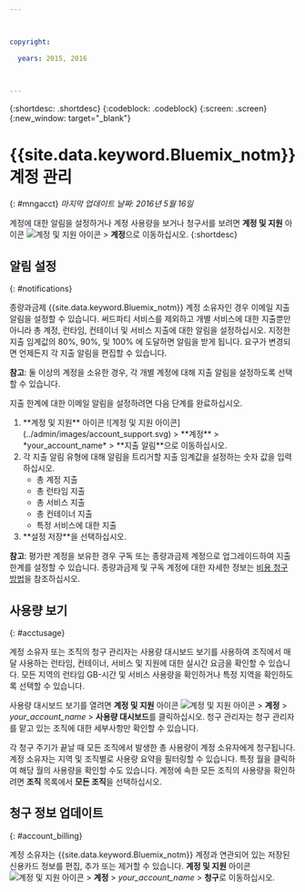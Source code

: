```yaml
---



copyright:

  years: 2015, 2016



---
```


{:shortdesc: .shortdesc}
{:codeblock: .codeblock}
{:screen: .screen}
{:new_window: target="_blank"}

# {{site.data.keyword.Bluemix_notm}} 계정 관리
{: #mngacct}
*마지막 업데이트 날짜: 2016년 5월 16일*

계정에 대한 알림을 설정하거나 계정 사용량을 보거나 청구서를 보려면 **계정 및 지원** 아이콘 ![계정 및 지원 아이콘](../admin/images/account_support.svg) &gt; **계정**으로 이동하십시오.
{:shortdesc}

## 알림 설정
{: #notifications}

종량과금제 {{site.data.keyword.Bluemix_notm}} 계정 소유자인 경우 이메일 지출 알림을 설정할 수 있습니다. 써드파티 서비스를 제외하고 개별 서비스에 대한 지출뿐만 아니라 총 계정, 런타임, 컨테이너 및 서비스 지출에 대한 알림을 설정하십시오. 지정한 지출 임계값의 80%, 90%, 및 100% 에 도달하면 알림을 받게 됩니다. 요구가 변경되면 언제든지 각 지출 알림을 편집할 수 있습니다.

**참고**: 둘 이상의 계정을 소유한 경우, 각 개별 계정에 대해 지출 알림을 설정하도록 선택할 수 있습니다.

지출 한계에 대한 이메일 알림을 설정하려면 다음 단계를 완료하십시오.

<ol>
<li>**계정 및 지원** 아이콘 ![계정 및 지원 아이콘](../admin/images/account_support.svg) &gt; **계정** &gt; *your_account_name* &gt; **지출 알림**으로 이동하십시오.</li>
<li>각 지출 알림 유형에 대해 알림을 트리거할 지출 임계값을 설정하는 숫자 값을 입력하십시오.<br />
<ul>
<li>총 계정 지출</li>
<li>총 런타임 지출</li>
<li>총 서비스 지출</li>
<li>총 컨테이너 지출</li>
<li>특정 서비스에 대한 지출</li>
</ul>
</li>
<li>**설정 저장**을 선택하십시오.</li>
</ol>

**참고**: 평가판 계정을 보유한 경우 구독 또는 종량과금제 계정으로 업그레이드하여 지출 한계를 설정할 수 있습니다. 종량과금제 및 구독 계정에 대한 자세한 정보는 [비용 청구 방법](../pricing/index.html#pay-accounts)을 참조하십시오.

## 사용량 보기
{: #acctusage}

계정 소유자 또는 조직의 청구 관리자는 사용량 대시보드 보기를 사용하여 조직에서 매달 사용하는 런타임, 컨테이너, 서비스 및 지원에 대한 실시간 요금을 확인할 수 있습니다. 모든 지역의 런타임 GB-시간 및 서비스 사용량을 확인하거나 특정 지역을 확인하도록 선택할 수 있습니다.

사용량 대시보드 보기를 열려면 **계정 및 지원** 아이콘 ![계정 및 지원 아이콘](../admin/images/account_support.svg) &gt; **계정** &gt; *your_account_name* &gt; **사용량 대시보드**를 클릭하십시오. 청구 관리자는 청구 관리자를 맡고 있는 조직에 대한 세부사항만 확인할 수 있습니다. 

각 청구 주기가 끝날 때 모든 조직에서 발생한 총 사용량이 계정 소유자에게 청구됩니다. 계정 소유자는 지역 및 조직별로 사용량 요약을 필터링할 수 있습니다. 특정 월을 클릭하여 해당 월의 사용량을 확인할 수도 있습니다. 계정에 속한 모든 조직의 사용량을 확인하려면 **조직** 목록에서 **모든 조직**을 선택하십시오.


## 청구 정보 업데이트
{: #account_billing}

계정 소유자는 {{site.data.keyword.Bluemix_notm}} 계정과 연관되어 있는 저장된 신용카드 정보를 편집, 추가 또는 제거할 수 있습니다. **계정 및 지원** 아이콘 ![계정 및 지원 아이콘](../admin/images/account_support.svg) &gt; **계정** &gt; *your_account_name* &gt; **청구**로 이동하십시오.

